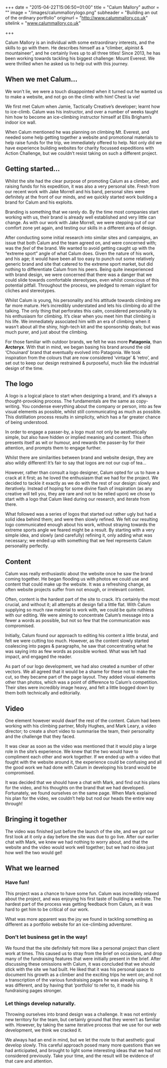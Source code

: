 +++
date = "2015-04-22T15:06:50+01:00"
title = "Calum Mallory"
author = ""
image = "/images/calummallorylogo.png"
subheader = "Building an out of the ordinary portfolio"
originurl = "http://www.calummallory.co.uk"
sitelink = "www.calummallory.co.uk"

+++


Calum Mallory is an individual with some extraordinary interests, and
the skills to go with them. He describes himself as a “climber, alpinist
& mountaineer”, and he certainly lives up to all three titles! Since
2013, he has been working towards tackling his biggest challenge: Mount
Everest. We were thrilled when he asked us to help out with this
journey.

When we met Calum…
------------------

We won’t lie, we were a touch disappointed when it turned out he wanted
us to make a website, and not go on the climb with him! Chest la vie!

We first met Calum when Jamie, Tactically Creative’s developer; learnt
how to ice-climb. Calum was his instructor, and over a number of weeks
taught him how to become an ice-climbing instructor himself at Ellis
Brigham’s indoor ice wall.

When Calum mentioned he was planning on climbing Mt. Everest, and needed
some help getting together a website and promotional materials to help
raise funds for the trip, we immediately offered to help. Not only did
we have experience building websites for charity focussed expeditions
with Action Challenge, but we couldn’t resist taking on such a different
project.

Getting started…
----------------

Whilst the site had the clear purpose of promoting Calum as a climber,
and raising funds for his expedition, it was also a very personal site.
Fresh from our recent work with Jake Morrell and his band, personal
sites were definitely at the front of our minds, and we quickly started
work building a brand for Calum and his exploits.

Branding is something that we rarely do. By the time most companies
start working with us, their brand is already well established and very
little can change. As with our work with Jake Morrell, we were stepping
out of our comfort zone yet again, and testing our skills in a different
area of design.

After conducting some initial research into similar sites and campaigns,
an issue that both Calum and the team agreed on, and were concerned
with; was the *feel* of the brand. We wanted to avoid getting caught up
with the “extreme sport” angle of what Calum does. Given the nature of
his work, and his age; it would have been all too easy to punch out some
relatively generic brand and site that catered to the extreme sport
market, but did nothing to differentiate Calum from his peers. Being
quite inexperienced with brand design, we were concerned that there was
a danger that we could slide towards comfortable stereotypes, even
whilst conscious of this potential pitfall. Throughout the process, we
pledged to remain vigilant for cliches and stereotypes.

Whilst Calum is young, his personality and his attitude towards climbing
are far more mature. He’s incredibly understated and lets his climbing
do all the talking. The only thing that perforates this calm, considered
personality is his enthusiasm for climbing. It’s clear when you meet him
that climbing *is* his life. We immediately associated him with an era
of climbing when it wasn’t about all the shiny, high-tech kit and the
sponsorship deals; but was much purer, and just about the climbing.

For those familiar with outdoor brands, we felt he was more
**Patagonia**, than **Arcteryx**. With that in mind, we began basing his
brand around the old ‘Chouinard’ brand that eventually evolved into
Patagonia. We took inspiration from the colours that are now considered
‘vintage’ & ‘retro’, and set out to keep our design restrained &
purposeful, much like the industrial design of the time.

The logo
--------

A logo is a logical place to start when designing a brand, and it’s
always a thought-provoking process. The fundamentals are the same as
copy-writing. You condense everything about the company or person, into
as few visual elements as possible, whilst still communicating as much
as possible. This distillation process results in simplicity, which has
a far greater chance of being understood.

In order to engage a passer-by, a logo must not only be aesthetically
simple, but also have hidden or implied meaning and content. This often
presents itself as wit or humour, and rewards the passer-by for their
attention, and prompts them to engage further.

Whilst there are similarities between brand and website design, they are
also wildly different! It’s fair to say that logos are not our cup of
tea…

However, rather than consult a logo designer, Calum opted for us to have
a crack at it first; as he loved the enthusiasm that we had for the
project. We decided to tackle it exactly as we do with the rest of our
design: slowly and iteratively. Instead of hoping for some divine flash
of inspiration (as any creative will tell you, they are rare and not to
be relied upon) we chose to start with a logo that Calum liked during
our research, and iterate from there.

What followed was a series of logos that started out rather ugly but had
a solid idea behind them; and were then slowly refined. We felt our
resulting logo communicated enough about his work, without straying
towards the extreme sports angle we feared might be a result. By
starting with a very simple idea, and slowly (and carefully) refining
it, only adding what was necessary; we ended up with something that we
feel represents Calum personality perfectly.

Content
-------

Calum was really enthusiastic about the website once he saw the brand
coming together. He began flooding us with photos we could use and
content that could make up the website. It was a refreshing change, as
often website projects suffer from not enough, or irrelevant content.

Often, content is the hardest part of the site to crack. It’s certainly
the most crucial, and without it; all attempts at design fall a little
flat. With Calum supplying so much raw material to work with, we could
be quite ruthless with our editing. We were aiming to concentrate
Calum’s message into a fewer a words as possible, but not so few that
the communication was compromised.

Initially, Calum found our approach to editing his content a little
brutal, and felt we were cutting too much. However, as the content
slowly started coalescing into pages & paragraphs, he saw that
concentrating what he was saying into as few words as possible worked.
What was left had impact, and engaged the reader.

As part of our logo development, we had also created a number of other
vectors. We all agreed that it would be a shame for these not to make
the cut, so they became part of the page layout. They added visual
elements other than photos, which was a point of difference to Calum’s
competition. Their sites were incredibly image heavy, and felt a little
bogged down by them both technically and editorially.

Video
-----

One element however would dwarf the rest of the content. Calum had been
working with his climbing partner, Molly Hughes, and Mark Leary, a video
director; to create a short video to summarise the team, their
personality and the challenge that they faced.

It was clear as soon as the video was mentioned that it would play a
large role in the site’s experience. We knew that the two would have to
compliment each other and work together. If we ended up with a video
that fought with the website around it, the experience could be
confusing and all the good work we had done with Calum in developing his
brand would be compromised.

It was decided that we should have a chat with Mark, and find out his
plans for the video, and his thoughts on the brand that we had
developed. Fortunately, we found ourselves on the same page. When Mark
explained his plan for the video, we couldn’t help but nod our heads the
entire way through!

Bringing it together
--------------------

The video was finished just before the launch of the site, and we got
our first look at it only a day before the site was due to go live.
After our earlier chat with Mark, we knew we had nothing to worry about,
and that the website and the video would work well together; but we had
no idea just how well the two would gel!

What we learned
---------------

### Have fun!

This project was a chance to have some fun. Calum was incredibly relaxed
about the project, and was enjoying his first taste of building a
website. The hardest part of the process was getting feedback from
Calum, as it was hard to get him to be critical of our work.

What was more apparent was the joy we found in tackling something as
different as a portfolio website for an ice-climbing adventurer.

### Don’t let business get in the way!

We found that the site definitely felt more like a personal project than
client work at times. This caused us to stray from the brief on
occasions, and drop many of the fundraising features that were initially
present in the brief. After discussing these omissions with Calum, it
was concluded that we should stick with the site we had built. He liked
that it was his personal space to document his growth as a climber and
the exciting trips he went on; and not a transcription of the various
fundraising pages he was already using. It was different, and by having
that ‘portfolio’ to refer to, it made his fundraising pages stronger.

### Let things develop naturally.

Throwing ourselves into brand design was a challenge. It was not
entirely new territory for the team, but certainly ground that they
weren’t as familiar with. However, by taking the same iterative process
that we use for our web development, we think we cracked it.

We always had an end in mind, but we let the route to that aesthetic
goal develop slowly. This careful approach posed many more questions
than we had anticipated, and brought to light some interesting ideas
that we had not considered previously. Take your time, and the result
will be evidence of that care and attention.

